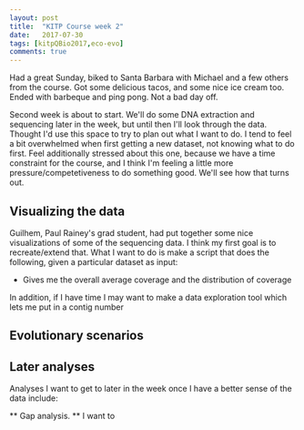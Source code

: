 ```yaml
---
layout: post
title:  "KITP Course week 2"
date:   2017-07-30
tags: [kitpQBio2017,eco-evo]
comments: true
---
```


Had a great Sunday, biked to Santa Barbara with Michael and a few others from the course. Got some delicious tacos, and some
nice ice cream too. Ended with barbeque and ping pong. Not a bad day off.

Second week is about to start. We'll do some DNA extraction and sequencing later in the week, but until then I'll look through
the data. Thought I'd use this space to try to plan out what I want to do. I tend to feel a bit overwhelmed when first getting
a new dataset, not knowing what to do first. Feel additionally stressed about this one, because we have a time constraint for
the course, and I think I'm feeling a little more pressure/competetiveness to do something good. We'll see how that turns out.

## Visualizing the data

Guilhem, Paul Rainey's grad student, had put together some nice visualizations of some of the sequencing data. I think my first
goal is to recreate/extend that. What I want to do is make a script that does the following, given a particular dataset as
input:
* Gives me the overall average coverage and the distribution of coverage

In addition, if I have time I may want to make a data exploration tool which lets me put in a contig number

## Evolutionary scenarios

## Later analyses

Analyses I want to get to later in the week once I have a better sense of the data include:

** Gap analysis. ** I want to 
